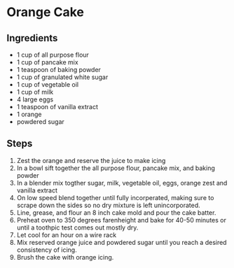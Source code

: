 # Orange Cake
## Ingredients
- 1 cup of all purpose flour
- 1 cup of pancake mix
- 1 teaspoon of baking powder
- 1 cup of granulated white sugar
- 1 cup of vegetable oil
- 1 cup of milk
- 4 large eggs
- 1 teaspoon of vanilla extract
- 1 orange
- powdered sugar

## Steps
1. Zest the orange and reserve the juice to make icing
2. In a bowl sift together the all purpose flour, pancake mix, and baking powder
3. In a blender mix togther sugar, milk, vegetable oil, eggs, orange zest and vanilla extract
4. On low speed blend together until fully incorperated, making sure to scrape down the sides so no dry mixture is left unincorporated.
5. Line, grease, and flour an 8 inch cake mold and pour the cake batter. 
6. Preheat oven to 350 degrees farenheight and bake for 40-50 minutes or until a toothpic test comes out mostly dry.
7. Let cool for an hour on a wire rack
8. Mix reserved orange juice and powdered sugar until you reach a desired consistency of icing. 
9. Brush the cake with orange icing. 